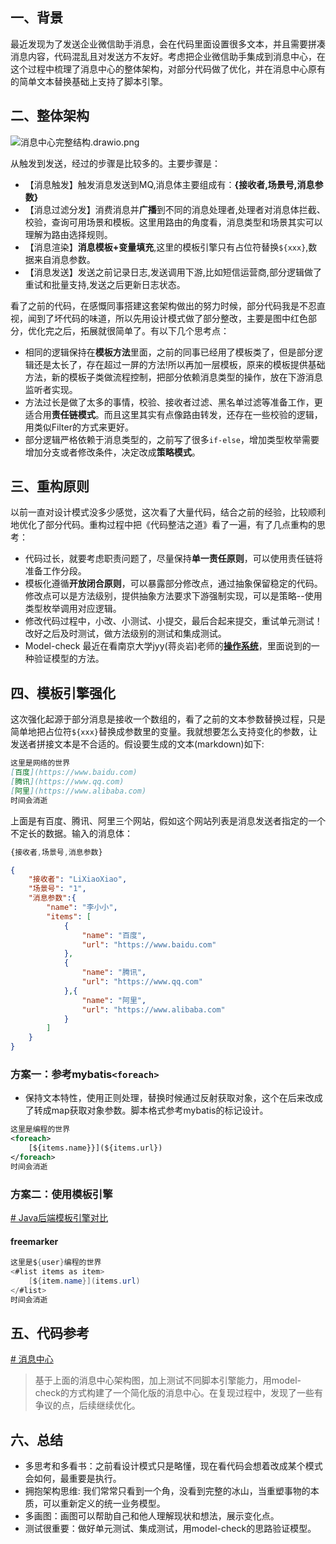 ## 一、背景

最近发现为了发送企业微信助手消息，会在代码里面设置很多文本，并且需要拼凑消息内容，代码混乱且对发送方不友好。考虑把企业微信助手集成到消息中心，在这个过程中梳理了消息中心的整体架构，对部分代码做了优化，并在消息中心原有的简单文本替换基础上支持了脚本引擎。

## 二、整体架构

![消息中心完整结构.drawio.png](https://p3-juejin.byteimg.com/tos-cn-i-k3u1fbpfcp/82456b374381460397e72440a80afac7~tplv-k3u1fbpfcp-watermark.image?)

从触发到发送，经过的步骤是比较多的。主要步骤是：

*   【消息触发】触发消息发送到MQ,消息体主要组成有：**{接收者,场景号,消息参数}**
*   【消息过滤分发】消费消息并**广播**到不同的消息处理者,处理者对消息体拦截、校验，查询可用场景和模板。这里用路由的角度看，消息类型和场景其实可以理解为路由选择规则。
*   【消息渲染】**消息模板+变量填充**,这里的模板引擎只有占位符替换`${xxx}`,数据来自消息参数。
*   【消息发送】发送之前记录日志,发送调用下游,比如短信运营商,部分逻辑做了重试和批量支持,发送之后更新日志状态。

看了之前的代码，在感慨同事搭建这套架构做出的努力时候，部分代码我是不忍直视，闻到了坏代码的味道，所以先用设计模式做了部分整改，主要是图中红色部分，优化完之后，拓展就很简单了。有以下几个思考点：

*   相同的逻辑保持在**模板方法**里面，之前的同事已经用了模板类了，但是部分逻辑还是太长了，存在超过一屏的方法!所以再加一层模板，原来的模板提供基础方法，新的模板子类做流程控制，把部分依赖消息类型的操作，放在下游消息监听者实现。
*   方法过长是做了太多的事情，校验、接收者过滤、黑名单过滤等准备工作，更适合用**责任链模式**。而且这里其实有点像路由转发，还存在一些校验的逻辑，用类似Filter的方式来更好。
*   部分逻辑严格依赖于消息类型的，之前写了很多`if-else`，增加类型枚举需要增加分支或者修改条件，决定改成**策略模式**。

## 三、重构原则

以前一直对设计模式没多少感觉，这次看了大量代码，结合之前的经验，比较顺利地优化了部分代码。重构过程中把《代码整洁之道》看了一遍，有了几点重构的思考：

*   代码过长，就要考虑职责问题了，尽量保持**单一责任原则**，可以使用责任链将准备工作分段。
*   模板化遵循**开放闭合原则**，可以暴露部分修改点，通过抽象保留稳定的代码。修改点可以是方法级别，提供抽象方法要求下游强制实现，可以是策略--使用类型枚举调用对应逻辑。
*   修改代码过程中，小改、小测试、小提交，最后合起来提交，重试单元测试！改好之后及时测试，做方法级别的测试和集成测试。
*   Model-check 最近在看南京大学jyy(蒋炎岩)老师的[**操作系统**](https://space.bilibili.com/202224425/channel/collectiondetail?sid=192498)，里面说到的一种验证模型的方法。

## 四、模板引擎强化

这次强化起源于部分消息是接收一个数组的，看了之前的文本参数替换过程，只是简单地把占位符`${xxx}`替换成参数里的变量。我就想要怎么支持变化的参数，让发送者拼接文本是不合适的。假设要生成的文本(markdown)如下:

```markdown
这里是网络的世界
[百度](https://www.baidu.com)    
[腾讯](https://www.qq.com)    
[阿里](https://www.alibaba.com)    
时间会消逝
```

上面是有百度、腾讯、阿里三个网站，假如这个网站列表是消息发送者指定的一个不定长的数据。输入的消息体：

```js
{接收者,场景号,消息参数}
```

```json
{
    "接收者": "LiXiaoXiao",
    "场景号": "1",
    "消息参数":{
        "name": "李小小",
        "items": [
            {
                "name": "百度",
                "url": "https://www.baidu.com"
            },
            {
                "name": "腾讯",
                "url": "https://www.qq.com"
            },{
                "name": "阿里",
                "url": "https://www.alibaba.com"
            }
        ]
    }
}
```

### 方案一：参考mybatis`<foreach>`

*   保持文本特性，使用正则处理，替换时候通过反射获取对象，这个在后来改成了转成map获取对象参数。脚本格式参考mybatis的<foreach>标记设计。

```xml
这里是编程的世界
<foreach>
    [${items.name}}](${items.url})
</foreach>
时间会消逝
```

### 方案二：使用模板引擎

[# Java后端模板引擎对比](https://juejin.cn/post/6907229035311398919)

#### freemarker

```java
这里是${user}编程的世界
<#list items as item>
    [${item.name}](items.url)
</#list>
时间会消逝
```

####

## 五、代码参考

[# 消息中心](https://github.com/lituquan/message-center.git)

> 基于上面的消息中心架构图，加上测试不同脚本引擎能力，用model-check的方式构建了一个简化版的消息中心。在复现过程中，发现了一些有争议的点，后续继续优化。

## 六、总结

*   多思考和多看书：之前看设计模式只是略懂，现在看代码会想着改成某个模式会如何，最重要是执行。
*   拥抱架构思维: 我们常常只看到一个角，没看到完整的冰山，当重塑事物的本质，可以重新定义的统一业务模型。
*   多画图：画图可以帮助自己和他人理解现状和想法，展示变化点。
*   测试很重要：做好单元测试、集成测试，用model-check的思路验证模型。
